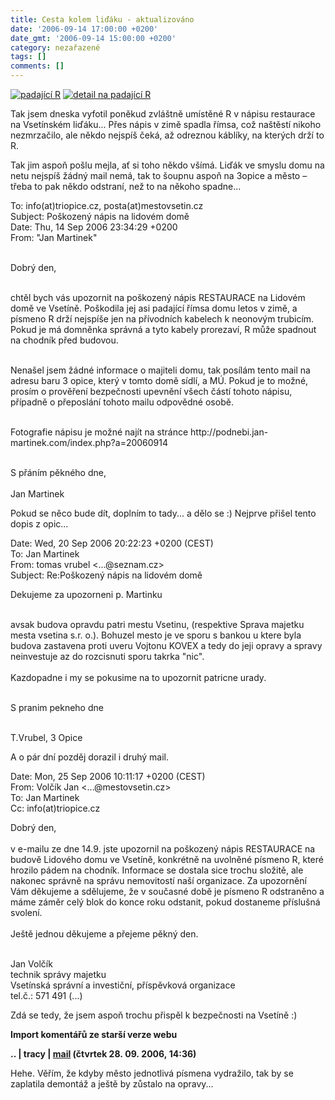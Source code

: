 ```yaml
---
title: Cesta kolem liďáku - aktualizováno
date: '2006-09-14 17:00:00 +0200'
date_gmt: '2006-09-14 15:00:00 +0200'
category: nezařazené
tags: []
comments: []
---
```

<div >
<a href="/assets/migrated/old-images/restaurace.jpg"><img alt="padající R" src="/assets/migrated/old-images/restaurace.jpg"></a>
<a href="/assets/migrated/old-images/restaurace_detail.jpg"><img alt="detail na padající R" src="/assets/migrated/old-images/restaurace_detail.jpg"></a>
</div>
<p>Tak jsem dneska vyfotil poněkud zvláštně umístěné R v nápisu restaurace na Vsetínském liďáku... Přes nápis v zimě spadla římsa, což naštěstí nikoho nezmrzačilo, ale někdo nejspíš čeká, až odreznou káblíky, na kterých drží to R.</p>
<p>Tak jim aspoň pošlu mejla, ať si toho někdo všímá. Liďák ve smyslu domu na netu nejspíš žádný mail nemá, tak to šoupnu aspoň na 3opice a město &ndash; třeba to pak někdo odstraní, než to na někoho spadne...</p>
<p class="odsazeny">To: info(at)triopice.cz, posta(at)mestovsetin.cz<br>Subject: Poškozený nápis na lidovém domě<br>Date: Thu, 14 Sep 2006 23:34:29 +0200<br>From: "Jan Martinek"<br><br></p>
<p>Dobrý den,<br><br></p>
<p>chtěl bych vás upozornit na poškozený nápis RESTAURACE na Lidovém domě ve Vsetíně. Poškodila jej asi padající římsa domu
letos v zimě, a písmeno R drží nejspíše jen na přívodních kabelech k neonovým trubicím. Pokud je má domněnka správná a tyto
kabely prorezaví, R může spadnout na chodník před budovou.<br><br></p>
<p>Nenašel jsem žádné informace o majiteli domu, tak posílám tento mail na adresu baru 3 opice, který v tomto domě sídlí, a MÚ.
Pokud je to možné, prosím o prověření bezpečnosti upevnění všech částí tohoto nápisu, případně o přeposlání tohoto mailu
odpovědné osobě.<br><br></p>
<p>Fotografie nápisu je možné najít na stránce http://podnebi.jan-martinek.com/index.php?a=20060914<br><br></p>
<p>S přáním pěkného dne,<br><br>Jan Martinek</p>
<p>Pokud se něco bude dít, doplním to tady... a dělo se :) Nejprve přišel tento dopis z opic...</p>
<p class="odsazeny">Date: Wed, 20 Sep 2006 20:22:23 +0200 (CEST)<br>To: Jan Martinek<br>From: tomas vrubel <...@seznam.cz><br>Subject: Re:Poškozený nápis na lidovém domě<br></p>
<p> Dekujeme za upozorneni p. Martinku<br><br></p>
<p>avsak budova opravdu patri mestu Vsetinu, (respektive Sprava majetku mesta vsetina s.r. o.).   Bohuzel mesto je ve sporu s
bankou u ktere byla budova zastavena proti uveru Vojtonu KOVEX a tedy do jeji opravy a spravy neinvestuje az do rozcisnuti
sporu takrka "nic".<br><br> Kazdopadne i my se pokusime na to upozornit patricne urady.<br><br></p>
<p> S pranim pekneho dne<br><br></p>
<p> T.Vrubel, 3 Opice</p>
<p>A o pár dní pozděj dorazil i druhý mail.</p>
<p class="odsazeny">Date: Mon, 25 Sep 2006 10:11:17 +0200 (CEST)<br>From: Volčík Jan <...@mestovsetin.cz><br>To: Jan Martinek<br>Cc: info(at)triopice.cz<br></p>
<p>Dobrý den,<br><br>v e-mailu ze dne 14.9. jste upozornil na poškozený nápis RESTAURACE na budově Lidového domu ve Vsetíně, konkrétně na uvolněné
písmeno R, které hrozilo pádem na chodník. Informace se dostala sice trochu složitě, ale nakonec správně na správu
nemovitostí naší organizace. Za upozornění Vám děkujeme a sdělujeme, že v současné době je písmeno R odstraněno a máme záměr
celý blok do konce roku odstanit, pokud dostaneme příslušná svolení.<br><br>Ještě jednou děkujeme a přejeme pěkný den.<br><br></p>
<p>Jan Volčík<br>technik správy majetku<br>Vsetínská správní a investiční, příspěvková organizace<br>tel.č.: 571 491 (...)</p>
<p>Zdá se tedy, že jsem aspoň trochu přispěl k bezpečnosti na Vsetíně :)</p>
<div class="import-komentaru">
<p><strong>Import komentářů ze starší verze webu</strong></p>
<div class="comment">
<p style="font-weight:bold"><span class="compredmet">..</span> | <span class="comname">tracy</span> |  <a href="mailto:thomas.tracy@email.cz">mail</a> (čtvrtek&nbsp;28.&nbsp;09.&nbsp;2006,&nbsp;14:36)</p>
<p>Hehe. Věřím, že kdyby město jednotlivá písmena vydražilo, tak by se zaplatila demontáž a ještě by zůstalo na opravy... </p>
</div>
</div>
